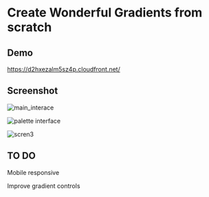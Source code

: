 # Create Wonderful Gradients from scratch

## Demo

https://d2hxezalm5sz4p.cloudfront.net/

## Screenshot
![main_interace](https://user-images.githubusercontent.com/19554149/42714353-24dd869a-86f3-11e8-8516-e9ce2b189e70.png)


![palette interface](https://user-images.githubusercontent.com/19554149/42659753-7e275318-8629-11e8-8b7f-b01f54b704cf.png)


![scren3](https://user-images.githubusercontent.com/19554149/42768285-610583ba-891f-11e8-902d-b8250dff9d6f.png)






## TO DO
Mobile responsive

Improve gradient controls
